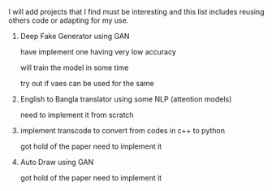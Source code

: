 I will add projects that I find must be interesting and this list includes reusing others code or adapting for my use.

1. Deep Fake Generator using GAN 
	
	have implement one having very low accuracy
	
	will train the model in some time
	
	try out if vaes can be used for the same
	
2. English to Bangla translator using some NLP (attention models)

	need to implement it from scratch
	

3. implement transcode to convert from codes in c++ to python

	got hold of the paper need to implement it
	
4. Auto Draw using GAN 
	
	got hold of the paper need to implement it 
